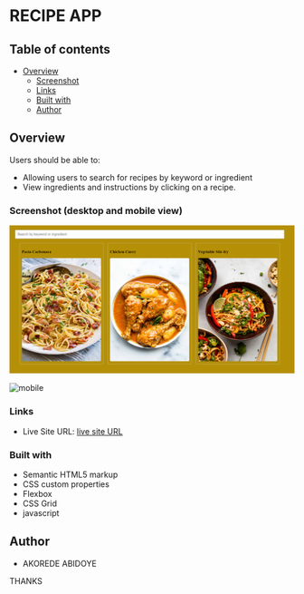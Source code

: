 #  RECIPE APP

## Table of contents

- [Overview](#overview)
  - [Screenshot](#screenshot)
  - [Links](#links)
  - [Built with](#built-with)
  - [Author](#author)
  


## Overview


Users should be able to:

- Allowing users to search for recipes by keyword or ingredient
- View ingredients and instructions by clicking on a recipe.


### Screenshot (desktop and mobile view)

![desktop](./img/desktop.png)

![mobile](/images/mobile-desi)


### Links

- Live Site URL: [live site URL]( https://koded247.github.io/Recipe-app-proj/)


### Built with

- Semantic HTML5 markup
- CSS custom properties
- Flexbox
- CSS Grid
- javascript


## Author

- AKOREDE ABIDOYE



THANKS 